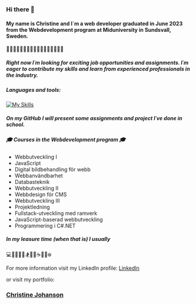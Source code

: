 ### Hi there 👋
#### My name is Christine and I´m a web developer graduated in June 2023 from the Webdevelopment program at Miduniversity in Sundsvall, Sweden.
:evergreen_tree::deciduous_tree::evergreen_tree::deciduous_tree::evergreen_tree::deciduous_tree::evergreen_tree::deciduous_tree::evergreen_tree::deciduous_tree::evergreen_tree::deciduous_tree::evergreen_tree::deciduous_tree::evergreen_tree::deciduous_tree::evergreen_tree:

##### Right now I´m looking for exciting job opportunities and assignments. I´m eager to contribute my skills and learn from experienced professionals in the industry. 

##### Languages and tools: 
[![My Skills](https://skillicons.dev/icons?i=js,html,css,bootstrap,babel,cs,dotnet,docker,express,figma,git,github,gulp,ai,laravel,mongodb,mysql,nodejs,ps,php,sass,tailwind,vite,vscode,vue,webpack,wordpress,xd)](https://skillicons.dev)


##### On my GitHub I will present some assignments and project I´ve done in school. 

##### :mortar_board: Courses in the Webdevelopment program :mortar_board:
* Webbutveckling I
* JavaScript 
* Digital bildbehandling för webb
* Webbanvändbarhet
* Databasteknik  
* Webbutveckling II
* Webbdesign för CMS
* Webbutveckling III
* Projektledning
* Fullstack-utveckling med ramverk
* JavaScript-baserad webbutveckling
* Programmering i C#.NET


##### In my leasure time (when that is) I usually
:computer::iphone::vhs::basketball::bicyclist::snowboarder::musical_keyboard::art::coffee::icecream::mountain_cableway::snowflake:

For more information visit my LinkedIn profile: 
[LinkedIn](https://www.linkedin.com/in/christine-johanson)

or visit my portfolio: 

### [Christine Johanson](https://christinejohanson.se/)


<!--
**christinejohanson/christinejohanson** is a ✨ _special_ ✨ repository because its `README.md` (this file) appears on your GitHub profile.


-->
